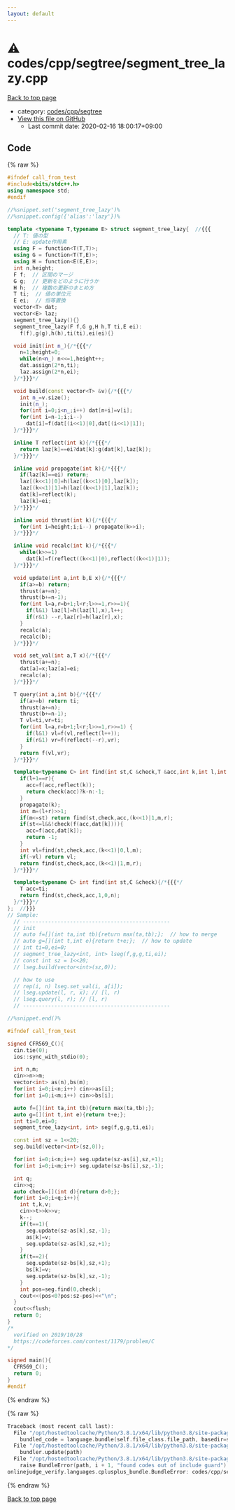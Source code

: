 ```yaml
---
layout: default
---
```


<!-- mathjax config similar to math.stackexchange -->
<script type="text/javascript" async
  src="https://cdnjs.cloudflare.com/ajax/libs/mathjax/2.7.5/MathJax.js?config=TeX-MML-AM_CHTML">
</script>
<script type="text/x-mathjax-config">
  MathJax.Hub.Config({
    TeX: { equationNumbers: { autoNumber: "AMS" }},
    tex2jax: {
      inlineMath: [ ['$','$'] ],
      processEscapes: true
    },
    "HTML-CSS": { matchFontHeight: false },
    displayAlign: "left",
    displayIndent: "2em"
  });
</script>

<script type="text/javascript" src="https://cdnjs.cloudflare.com/ajax/libs/jquery/3.4.1/jquery.min.js"></script>
<script src="https://cdn.jsdelivr.net/npm/jquery-balloon-js@1.1.2/jquery.balloon.min.js" integrity="sha256-ZEYs9VrgAeNuPvs15E39OsyOJaIkXEEt10fzxJ20+2I=" crossorigin="anonymous"></script>
<script type="text/javascript" src="../../../../assets/js/copy-button.js"></script>
<link rel="stylesheet" href="../../../../assets/css/copy-button.css" />


# :warning: codes/cpp/segtree/segment_tree_lazy.cpp

<a href="../../../../index.html">Back to top page</a>

* category: <a href="../../../../index.html#be3aa2b43feda595aa89da363e1e6700">codes/cpp/segtree</a>
* <a href="{{ site.github.repository_url }}/blob/master/codes/cpp/segtree/segment_tree_lazy.cpp">View this file on GitHub</a>
    - Last commit date: 2020-02-16 18:00:17+09:00




## Code

<a id="unbundled"></a>
{% raw %}
```cpp
#ifndef call_from_test
#include<bits/stdc++.h>
using namespace std;
#endif

//%snippet.set('segment_tree_lazy')%
//%snippet.config({'alias':'lazy'})%

template <typename T,typename E> struct segment_tree_lazy{  //{{{
  // T: 値の型
  // E: update作用素
  using F = function<T(T,T)>;
  using G = function<T(T,E)>;
  using H = function<E(E,E)>;
  int n,height;
  F f;  // 区間のマージ
  G g;  // 更新をどのように行うか
  H h;  // 複数の更新のまとめ方
  T ti;  // 値の単位元
  E ei;  // 恒等置換
  vector<T> dat;
  vector<E> laz;
  segment_tree_lazy(){}
  segment_tree_lazy(F f,G g,H h,T ti,E ei):
    f(f),g(g),h(h),ti(ti),ei(ei){}

  void init(int n_){/*{{{*/
    n=1;height=0;
    while(n<n_) n<<=1,height++;
    dat.assign(2*n,ti);
    laz.assign(2*n,ei);
  }/*}}}*/

  void build(const vector<T> &v){/*{{{*/
    int n_=v.size();
    init(n_);
    for(int i=0;i<n_;i++) dat[n+i]=v[i];
    for(int i=n-1;i;i--)
      dat[i]=f(dat[(i<<1)|0],dat[(i<<1)|1]);
  }/*}}}*/

  inline T reflect(int k){/*{{{*/
    return laz[k]==ei?dat[k]:g(dat[k],laz[k]);
  }/*}}}*/

  inline void propagate(int k){/*{{{*/
    if(laz[k]==ei) return;
    laz[(k<<1)|0]=h(laz[(k<<1)|0],laz[k]);
    laz[(k<<1)|1]=h(laz[(k<<1)|1],laz[k]);
    dat[k]=reflect(k);
    laz[k]=ei;
  }/*}}}*/

  inline void thrust(int k){/*{{{*/
    for(int i=height;i;i--) propagate(k>>i);
  }/*}}}*/

  inline void recalc(int k){/*{{{*/
    while(k>>=1)
      dat[k]=f(reflect((k<<1)|0),reflect((k<<1)|1));
  }/*}}}*/

  void update(int a,int b,E x){/*{{{*/
    if(a>=b) return;
    thrust(a+=n);
    thrust(b+=n-1);
    for(int l=a,r=b+1;l<r;l>>=1,r>>=1){
      if(l&1) laz[l]=h(laz[l],x),l++;
      if(r&1) --r,laz[r]=h(laz[r],x);
    }
    recalc(a);
    recalc(b);
  }/*}}}*/

  void set_val(int a,T x){/*{{{*/
    thrust(a+=n);
    dat[a]=x;laz[a]=ei;
    recalc(a);
  }/*}}}*/

  T query(int a,int b){/*{{{*/
    if(a>=b) return ti;
    thrust(a+=n);
    thrust(b+=n-1);
    T vl=ti,vr=ti;
    for(int l=a,r=b+1;l<r;l>>=1,r>>=1) {
      if(l&1) vl=f(vl,reflect(l++));
      if(r&1) vr=f(reflect(--r),vr);
    }
    return f(vl,vr);
  }/*}}}*/

  template<typename C> int find(int st,C &check,T &acc,int k,int l,int r){/*{{{*/
    if(l+1==r){
      acc=f(acc,reflect(k));
      return check(acc)?k-n:-1;
    }
    propagate(k);
    int m=(l+r)>>1;
    if(m<=st) return find(st,check,acc,(k<<1)|1,m,r);
    if(st<=l&&!check(f(acc,dat[k]))){
      acc=f(acc,dat[k]);
      return -1;
    }
    int vl=find(st,check,acc,(k<<1)|0,l,m);
    if(~vl) return vl;
    return find(st,check,acc,(k<<1)|1,m,r);
  }/*}}}*/

  template<typename C> int find(int st,C &check){/*{{{*/
    T acc=ti;
    return find(st,check,acc,1,0,n);
  }/*}}}*/
};  //}}}
// Sample:
  // -----------------------------------------------
  // init
  // auto f=[](int ta,int tb){return max(ta,tb);};  // how to merge
  // auto g=[](int t,int e){return t+e;};  // how to update
  // int ti=0,ei=0;
  // segment_tree_lazy<int, int> lseg(f,g,g,ti,ei);
  // const int sz = 1<<20;
  // lseg.build(vector<int>(sz,0));

  // how to use
  // rep(i, n) lseg.set_val(i, a[i]);
  // lseg.update(l, r, x); // [l, r)
  // lseg.query(l, r); // [l, r)
  // -----------------------------------------------

//%snippet.end()%

#ifndef call_from_test

signed CFR569_C(){
  cin.tie(0);
  ios::sync_with_stdio(0);

  int n,m;
  cin>>n>>m;
  vector<int> as(n),bs(m);
  for(int i=0;i<n;i++) cin>>as[i];
  for(int i=0;i<m;i++) cin>>bs[i];

  auto f=[](int ta,int tb){return max(ta,tb);};
  auto g=[](int t,int e){return t+e;};
  int ti=0,ei=0;
  segment_tree_lazy<int, int> seg(f,g,g,ti,ei);

  const int sz = 1<<20;
  seg.build(vector<int>(sz,0));

  for(int i=0;i<n;i++) seg.update(sz-as[i],sz,+1);
  for(int i=0;i<m;i++) seg.update(sz-bs[i],sz,-1);

  int q;
  cin>>q;
  auto check=[](int d){return d>0;};
  for(int i=0;i<q;i++){
    int t,k,v;
    cin>>t>>k>>v;
    k--;
    if(t==1){
      seg.update(sz-as[k],sz,-1);
      as[k]=v;
      seg.update(sz-as[k],sz,+1);
    }
    if(t==2){
      seg.update(sz-bs[k],sz,+1);
      bs[k]=v;
      seg.update(sz-bs[k],sz,-1);
    }
    int pos=seg.find(0,check);
    cout<<(pos<0?pos:sz-pos)<<"\n";
  }
  cout<<flush;
  return 0;
}
/*
  verified on 2019/10/28
  https://codeforces.com/contest/1179/problem/C
*/

signed main(){
  CFR569_C();
  return 0;
}
#endif

```
{% endraw %}

<a id="bundled"></a>
{% raw %}
```cpp
Traceback (most recent call last):
  File "/opt/hostedtoolcache/Python/3.8.1/x64/lib/python3.8/site-packages/onlinejudge_verify/docs.py", line 348, in write_contents
    bundled_code = language.bundle(self.file_class.file_path, basedir=self.cpp_source_path)
  File "/opt/hostedtoolcache/Python/3.8.1/x64/lib/python3.8/site-packages/onlinejudge_verify/languages/cplusplus.py", line 63, in bundle
    bundler.update(path)
  File "/opt/hostedtoolcache/Python/3.8.1/x64/lib/python3.8/site-packages/onlinejudge_verify/languages/cplusplus_bundle.py", line 151, in update
    raise BundleError(path, i + 1, "found codes out of include guard")
onlinejudge_verify.languages.cplusplus_bundle.BundleError: codes/cpp/segtree/segment_tree_lazy.cpp: line 5: found codes out of include guard

```
{% endraw %}

<a href="../../../../index.html">Back to top page</a>


